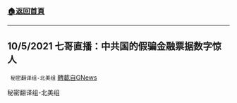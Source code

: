 ###  [:house:返回首頁](https://github.com/ourhimalayas/txt)
---


## 10/5/2021 七哥直播：中共国的假骗金融票据数字惊人
` 秘密翻译组-北美组` [轉載自GNews](https://gnews.org/zh-hans/1577110/)

秘密翻译组-北美组
